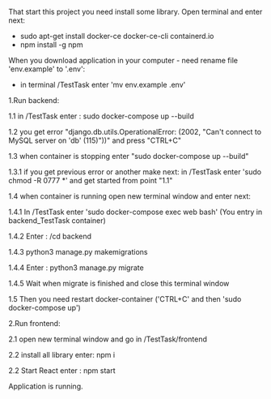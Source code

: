 That start this project you need install some library. Open terminal and enter next:
- sudo apt-get install docker-ce docker-ce-cli containerd.io
- npm install -g npm 

When you download application in your computer - need rename file 'env.example' to '.env':

- in terminal /TestTask enter 'mv env.example .env'


1.Run backend:

1.1 in /TestTask enter : sudo docker-compose up --build

1.2 you get error "django.db.utils.OperationalError: (2002, "Can't connect to MySQL server on 'db' (115)"))" and press "CTRL+C"

1.3 when container is stopping enter "sudo docker-compose up --build" 

   1.3.1 if you get previous error or another make next: in /TestTask enter 'sudo chmod -R 0777 *' and get started from point "1.1"

1.4 when container is running open new terminal window and enter next:

   1.4.1 In /TestTask enter 'sudo docker-compose exec web bash' (You entry in backend_TestTask container)

   1.4.2 Enter : /cd backend

   1.4.3 python3 manage.py makemigrations

   1.4.4 Enter : python3 manage.py migrate

   1.4.5 Wait when migrate is finished and close this terminal window

1.5 Then you need restart docker-container ('CTRL+C' and then 'sudo docker-compose up')

2.Run frontend:

2.1 open new terminal window and go in /TestTask/frontend 

2.2 install all library enter: npm i

2.2 Start React enter : npm start

Application is running.
